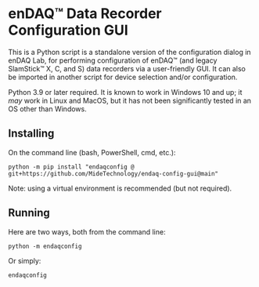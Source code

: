 enDAQ&trade; Data Recorder Configuration GUI
============================================

This is a Python script is a standalone version of the configuration dialog in enDAQ Lab, for performing 
configuration of enDAQ™ (and legacy SlamStick™ X, C, and S) data recorders via a user-friendly GUI. It can
also be imported in another script for device selection and/or configuration.

Python 3.9 or later required. It is known to work in Windows 10 and up; it *may* work in Linux and
MacOS, but it has not been significantly tested in an OS other than Windows.


Installing
----------

On the command line (bash, PowerShell, cmd, etc.):

    python -m pip install "endaqconfig @ git+https://github.com/MideTechnology/endaq-config-gui@main"

Note: using a virtual environment is recommended (but not required).

Running
-------
Here are two ways, both from the command line:

    python -m endaqconfig

Or simply:

    endaqconfig
